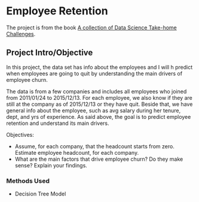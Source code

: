 # Employee Retention
The project is from the book [A collection of Data Science Take-home Challenges](https://datamasked.com/).

## Project Intro/Objective
In this project, the data set has info about the employees and I will h predict when employees are going to quit by understanding the main drivers of employee churn.

The data is from a few companies and includes all employees who joined from 2011/01/24 to 2015/12/13. For each employee, we also know if they are still at the company as of 2015/12/13 or they have quit. Beside that, we have general info about the employee, such as avg salary during her tenure, dept, and yrs of experience. As said above, the goal is to predict employee retention and understand its main drivers.

Objectives:
* Assume, for each company, that the headcount starts from zero. Estimate employee headcount, for each company. 
* What are the main factors that drive employee churn? Do they make sense? Explain your findings.

### Methods Used
* Decision Tree Model
